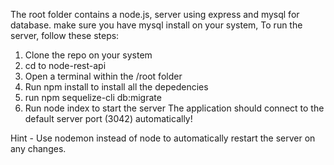The root folder contains a node.js,  server using express and mysql for database. make sure you have mysql install on your system,
To run the server, follow these steps:
1. Clone the repo on your system
2. cd to node-rest-api
3. Open a terminal within the /root folder
4. Run npm install to install all the depedencies
5. run npm sequelize-cli db:migrate
6. Run node index to start the server
The application should connect to the default server port (3042) automatically!

Hint - Use nodemon instead of node to automatically restart the server on any changes.
